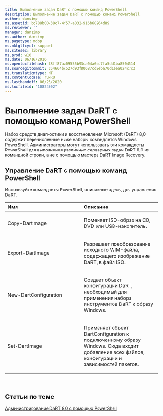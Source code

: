 ```yaml
---
title: Выполнение задач DaRT с помощью команд PowerShell
description: Выполнение задач DaRT с помощью команд PowerShell
author: dansimp
ms.assetid: bc788b00-38c7-4f57-a832-916b68264d89
ms.reviewer: ''
manager: dansimp
ms.author: dansimp
ms.pagetype: mdop
ms.mktglfcycl: support
ms.sitesec: library
ms.prod: w10
ms.date: 06/16/2016
ms.openlocfilehash: f8ff87aa09555b93ca04a6ec7fa5dd4ba8504514
ms.sourcegitcommit: 354664bc527d93f80687cd2eba70d1eea024c7c3
ms.translationtype: MT
ms.contentlocale: ru-RU
ms.lasthandoff: 06/26/2020
ms.locfileid: "10824302"
---
```

# Выполнение задач DaRT с помощью команд PowerShell


Набор средств диагностики и восстановления Microsoft (DaRT) 8,0 содержит перечисленные ниже наборы командлетов Windows PowerShell. Администраторы могут использовать эти командлеты PowerShell для выполнения различных серверных задач DaRT 8,0 из командной строки, а не с помощью мастера DaRT Image Recovery.

## Управление DaRT с помощью команд PowerShell


Используйте командлеты PowerShell, описанные здесь, для управления DaRT.

<table>
<colgroup>
<col width="50%" />
<col width="50%" />
</colgroup>
<thead>
<tr class="header">
<th align="left">Имя</th>
<th align="left">Описание</th>
</tr>
</thead>
<tbody>
<tr class="odd">
<td align="left"><p>Copy-DartImage</p></td>
<td align="left"><p>Поменяет ISO-образ на CD, DVD или USB-накопитель.</p></td>
</tr>
<tr class="even">
<td align="left"><p>Export-DartImage</p></td>
<td align="left"><p>Разрешает преобразование исходного WIM-файла, содержащего изображение DaRT, в файл ISO.</p></td>
</tr>
<tr class="odd">
<td align="left"><p>New-DartConfiguration</p></td>
<td align="left"><p>Создает объект конфигурации DaRT, необходимый для применения набора инструментов DaRT к образу Windows.</p></td>
</tr>
<tr class="even">
<td align="left"><p>Set-DartImage</p></td>
<td align="left"><p>Применяет объект DartConfiguration к подключенному образу Windows. Сюда входит добавление всех файлов, конфигурации и зависимостей пакетов.</p></td>
</tr>
</tbody>
</table>

 

## Статьи по теме


[Администрирование DaRT 8.0 с помощью PowerShell](administering-dart-80-using-powershell-dart-8.md)

 

 






